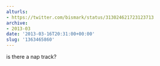 ```yaml
---
alturls:
- https://twitter.com/bismark/status/313024621723123713
archive:
- 2013-03
date: '2013-03-16T20:31:00+00:00'
slug: '1363465860'
---
```


is there a nap track?

